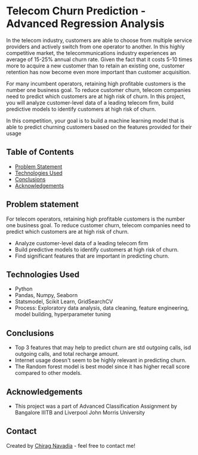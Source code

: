 # Telecom Churn Prediction - Advanced Regression Analysis

In the telecom industry, customers are able to choose from multiple service providers and actively switch from one operator to another. In this highly competitive market, the telecommunications industry experiences an average of 15-25% annual churn rate. Given the fact that it costs 5-10 times more to acquire a new customer than to retain an existing one, customer retention has now become even more important than customer acquisition.

For many incumbent operators, retaining high profitable customers is the number one business goal. To reduce customer churn, telecom companies need to predict which customers are at high risk of churn. In this project, you will analyze customer-level data of a leading telecom firm, build predictive models to identify customers at high risk of churn.

In this competition, your goal is to build a machine learning model that is able to predict churning customers based on the features provided for their usage

## Table of Contents
* [Problem Statement](#problem-statement)
* [Technologies Used](#technologies-used)
* [Conclusions](#conclusions)
* [Acknowledgements](#acknowledgements)


## Problem statement
For telecom operators, retaining high profitable customers is the number one business goal. To reduce customer churn, telecom companies need to predict which customers are at high risk of churn.
- Analyze customer-level data of a leading telecom firm
- Build predictive models to identify customers at high risk of churn.
- Find significant features that are important in predicting churn. 

## Technologies Used
- Python 
- Pandas, Numpy, Seaborn
- Statsmodel, Scikit Learn, GridSearchCV
- Process: Exploratory data analysis, data cleaning, feature engineering, model building, hyperparameter tuning

## Conclusions

- Top 3 features that may help to predict churn are std outgoing calls, isd outgoing calls, and total recharge amount. 
- Internet usage doesn't seem to be highly relevant in predicting churn.
- The Random forest model is best model since it has higher recall score compared to other models. 

## Acknowledgements
- This project was a part of Advanced Classification Assignment by Bangalore IIITB and Liverpool John Morris University

## Contact
Created by [Chirag Navadia](https://www.linkedin.com/in/cnavadia/) - feel free to contact me!

